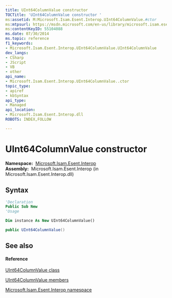 ```yaml
---
title: UInt64ColumnValue constructor 
TOCTitle: 'UInt64ColumnValue constructor '
ms:assetid: M:Microsoft.Isam.Esent.Interop.UInt64ColumnValue.#ctor
ms:mtpsurl: https://msdn.microsoft.com/en-us/library/microsoft.isam.esent.interop.uint64columnvalue.uint64columnvalue(v=EXCHG.10)
ms:contentKeyID: 55104088
ms.date: 07/30/2014
ms.topic: reference
f1_keywords:
- Microsoft.Isam.Esent.Interop.UInt64ColumnValue.UInt64ColumnValue
dev_langs:
- CSharp
- JScript
- VB
- other
api_name: 
- Microsoft.Isam.Esent.Interop.UInt64ColumnValue..ctor
topic_type: 
- apiref
- kbSyntax
api_type: 
- Managed
api_location: 
- Microsoft.Isam.Esent.Interop.dll
ROBOTS: INDEX,FOLLOW

---
```


# UInt64ColumnValue constructor

**Namespace:**  [Microsoft.Isam.Esent.Interop](hh596136\(v=exchg.10\).md)  
**Assembly:**  Microsoft.Isam.Esent.Interop (in Microsoft.Isam.Esent.Interop.dll)

## Syntax

``` vb
'Declaration
Public Sub New
'Usage

Dim instance As New UInt64ColumnValue()
```

``` csharp
public UInt64ColumnValue()
```

## See also

#### Reference

[UInt64ColumnValue class](dn351190\(v=exchg.10\).md)

[UInt64ColumnValue members](dn351254\(v=exchg.10\).md)

[Microsoft.Isam.Esent.Interop namespace](hh596136\(v=exchg.10\).md)

